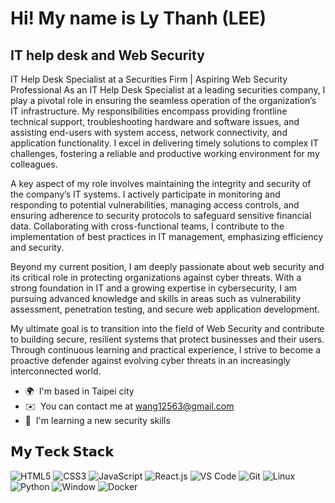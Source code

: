 Hi! My name is Ly Thanh (LEE)
======================================================================================================================================

IT help desk and Web Security
-----------------------------

IT Help Desk Specialist at a Securities Firm | Aspiring Web Security Professional As an IT Help Desk Specialist at a leading securities company, I play a pivotal role in ensuring the seamless operation of the organization’s IT infrastructure. My responsibilities encompass providing frontline technical support, troubleshooting hardware and software issues, and assisting end-users with system access, network connectivity, and application functionality. I excel in delivering timely solutions to complex IT challenges, fostering a reliable and productive working environment for my colleagues. 

A key aspect of my role involves maintaining the integrity and security of the company’s IT systems. I actively participate in monitoring and responding to potential vulnerabilities, managing access controls, and ensuring adherence to security protocols to safeguard sensitive financial data. Collaborating with cross-functional teams, I contribute to the implementation of best practices in IT management, emphasizing efficiency and security.

Beyond my current position, I am deeply passionate about web security and its critical role in protecting organizations against cyber threats. With a strong foundation in IT and a growing expertise in cybersecurity, I am pursuing advanced knowledge and skills in areas such as vulnerability assessment, penetration testing, and secure web application development.

My ultimate goal is to transition into the field of Web Security and contribute to building secure, resilient systems that protect businesses and their users. Through continuous learning and practical experience, I strive to become a proactive defender against evolving cyber threats in an increasingly interconnected world.

* 🌍  I'm based in Taipei city
* ✉️  You can contact me at [wang12563@gmail.com](mailto:wang12563@gmail.com)
* 🧠  I'm learning a new security skills

## 𝗠𝘆 𝗧𝗲𝗰𝗸 𝗦𝘁𝗮𝗰𝗸
![HTML5](https://img.shields.io/badge/-HTML5-%23E44D27?style=flat-square&logo=html5&logoColor=ffffff)
![CSS3](https://img.shields.io/badge/-CSS3-%231572B6?style=flat-square&logo=css3)
![JavaScript](https://img.shields.io/badge/-JavaScript-%23F7DF1C?style=flat-square&logo=javascript&logoColor=000000&labelColor=%23F7DF1C&color=%23FFCE5A)
![React.js](https://img.shields.io/badge/-React.js-%23282C34?style=flat-square&logo=react)
![VS Code](https://img.shields.io/badge/-VSCode-%23007ACC?style=flat-square&logo=visual-studio-code)
![Git](https://img.shields.io/badge/-Git-%23F05032?style=flat-square&logo=git&logoColor=%23ffffff)
![Linux](https://img.shields.io/badge/System-Linux-informational?style=flat&logo=linux&color=FCC624)
![Python](https://img.shields.io/badge/Code-Python-informational?style=flat&logo=python&color=3776AB)
![Window](https://img.shields.io/badge/System-Window-blue)
![Docker](https://img.shields.io/badge/-Docker-black?style=flat-square&logo=docker)


